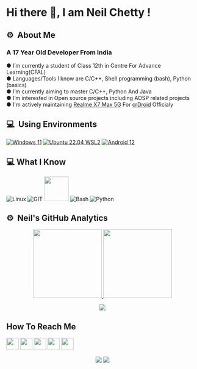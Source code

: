 # Hi there 👋, I am Neil Chetty !

## ⚙️ &nbsp;About Me
### A 17 Year Old Developer From India <br>
● I’m currently a student of Class 12th in Centre For Advance Learning(CFAL) <br>
● Languages/Tools I know are C/C++, Shell programming (bash), Python (basics) <br>
● I’m currently aiming to master C/C++, Python And Java <br>
● I’m interested in Open source projects including AOSP related projects <br>
● I'm actively maintaining <a href="https://crdroid.net/RMX3031/8" target="_blank">Realme X7 Max 5G</a> For <a href="https://github.com/crdroidandroid" target="_blank">crDroid</a> Officialy <br>

## 💻 &nbsp;Using Environments
[![Windows 11](https://img.shields.io/badge/Windows%2011-00adef?style=flat-square&logo=windows&logoColor=ffffff)](https://www.microsoft.com/en-in/software-download/windows10)
[![Ubuntu 22.04 WSL2](https://img.shields.io/badge/Ubuntu%2022.04-dd4814?style=flat-square&logo=ubuntu&logoColor=ffffff)](https://ubuntu.com/wsl)
[![Android 12](https://img.shields.io/badge/Android%2012-3ddc84?style=flat-square&logo=android&logoColor=ffffff)](https://www.android.com/android-12/)
<br>

## 💻 What I Know
![Linux](https://www.vectorlogo.zone/logos/linux/linux-icon.svg)
![GIT](https://www.vectorlogo.zone/logos/git-scm/git-scm-icon.svg)
<img src="https://github.com/isocpp/logos/raw/master/cpp_logo.svg" width="64">
![Bash](https://www.vectorlogo.zone/logos/gnu_bash/gnu_bash-icon.svg)
![Python](https://www.vectorlogo.zone/logos/python/python-icon.svg)
<br>

## ⚙️ &nbsp;Neil's GitHub Analytics

<p align="center">
<a href="https://github.com/neilchetty">
<img height="180em" src="https://github-readme-stats-eight-theta.vercel.app/api?username=neilchetty&show_icons=true&theme=midnight-purple&include_all_commits=true&count_private=true"/>
<img height="180em" src="https://github-readme-stats-eight-theta.vercel.app/api/top-langs/?username=neilchetty&layout=compact&langs_count=8&theme=midnight-purple"/>
</a>
</p>
<p align = "center">
 <img src="https://activity-graph.herokuapp.com/graph?username=neilchetty&theme=redical">
</p>  

## How To Reach Me
[<img src="https://www.vectorlogo.zone/logos/telegram/telegram-tile.svg" width="32">](http://t.me/neilchetty)
[<img src="https://www.vectorlogo.zone/logos/gmail/gmail-tile.svg" width="32">](mailto:neilchetty4559@gmail.com)
[<img src="https://www.xda-developers.com/favicon.ico" width="32">](https://forum.xda-developers.com/m/neilchetty.11473353/)
[<img src="https://www.vectorlogo.zone/logos/twitter/twitter-tile.svg" width="32">](https://twitter.com/neilchetty2005)
[<img src="https://www.vectorlogo.zone/logos/instagram/instagram-tile.svg" width="32">](https://www.instagram.com/neilchetty2005)
<br>

<p align="center">
 <img src="https://komarev.com/ghpvc/?username=neilchetty&style=flat-square"/>

 <img src="https://img.shields.io/badge/dynamic/json?logo=github&label=GitHub+Followers&labelColor=282c34&color=181717&query=%24.data.totalSubs&url=https%3A%2F%2Fapi.spencerwoo.com%2Fsubstats%2F%3Fsource%3Dgithub%26queryKey%3Dneilchetty&longCache=true"/>
</p>
